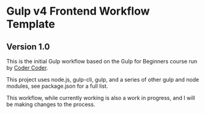 # Gulp v4 Frontend Workflow Template

## Version 1.0

This is the initial Gulp workflow based on the Gulp for Beginners course run by [Coder Coder](https://coder-coder.com/).

This project uses node.js, gulp-cli, gulp, and a series of other gulp and node modules, see package.json for a full list.

This workflow, while currently working is also a work in progress, and I will be making changes to the process.
